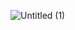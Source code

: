 ![Untitled (1)](https://github.com/yocong/html_css_practice_240310/assets/86585468/412bc5db-37cc-4f47-92cb-8eed1f57aadf)
